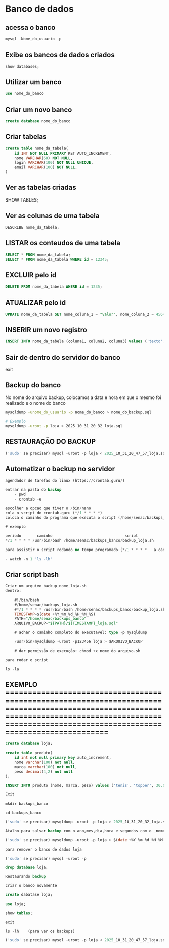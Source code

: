 # Banco de dados

## acessa o banco

```sql
mysql -Nome_do_usuario -p
```

## Exibe os bancos de dados criados

```sql
show databases;
```

## Utilizar um banco

```sql
use nome_do_banco
```

## Criar um novo banco

```sql
create database nome_do_banco
```

## Criar tabelas

```sql
create table nome_da_tabela(
	id INT NOT NULL PRIMARY KET AUTO_INCREMENT,
	nome VARCHAR(60) NOT NULL,
	login VARCHAR(100) NOT NULL UNIQUE,
	email VARCHAR(100) NOT NULL,
)
```

## Ver as tabelas criadas

SHOW TABLES;

## Ver as colunas de uma tabela

```sql
DESCRIBE nome_da_tabela;
```

## LISTAR os conteudos de uma tabela

```sql
SELECT * FROM nome_da_tabela;
SELECT * FROM nome_da_tabela WHERE id = 12345;
```

## EXCLUIR pelo id

```sql
DELETE FROM nome_da_tabela WHERE id = 1235;
```

## ATUALIZAR pelo id

```sql
UPDATE nome_da_tabela SET nome_coluna_1 = "valor", nome_coluna_2 = 45645 WHERE id = 12345
```

## INSERIR um novo registro

```sql
INSERT INTO nome_da_tabela (coluna1, coluna2, coluna3) values ('texto', 123456, '44564')
```

## Sair de dentro do servidor do banco
exit

## Backup do banco

No nome do arquivo backup, colocamos a data e hora em que o mesmo foi realizado e o nome do banco

```bash
mysqldump -unome_do_usuario -p nome_do_banco > nome_do_backup.sql

# Exemplo
mysqldump -uroot -p loja > 2025_10_31_20_32_loja.sql
```

## RESTAURAÇÃO DO BACKUP
```sql
('sudo' se precisar) mysql -uroot -p loja < 2025_10_31_20_47_57_loja.sql
```

## Automatizar o backup no servidor
```sql
agendador de tarefas do linux (https://crontab.guru/)

entrar na pasta do backup
    - pwd
    - crontab -e 

escolher a opcao que tiver o /bin/nano
cola o script do crontab.guru (*/1 * * * *)
coloca o caminho do programa que executa o script (/home/senac/backups_banco/backup_loja.sh)

# exemplo 

periodo       caminho                                script
*/1 * * * * /usr/bin/bash /home/senac/backups_banco/backup_loja.sh

para assistir o script rodando no tempo programado (*/1 * * * *   a cada 1 minuto)

- watch -n 1 'ls -lh'

```

## Criar script bash
```sql
Criar um arquivo backup_nome_loja.sh
dentro:

    #!/bin/bash
    #/home/senac/backups_loja.sh
    #*/1 * * * * /usr/bin/bash /home/senac/backups_banco/backup_loja.sh
    TIMESTAMP=$(date +%Y_%m_%d_%H_%M_%S)
    PATH="/home/senac/backups_banco"
    ARQUIVO_BACKUP="${PATH}/${TIMESTAMP}_loja.sql"

    # achar o caminho completo do executavel: type -p mysqldump

    /usr/bin/mysqldump -uroot -p123456 loja > $ARQUIVO_BACKUP

    # dar permissão de execução: chmod +x nome_do_arquivo.sh

para rodar o script

ls -la
```

## EXEMPLO ======================================================================================================================================================================================================
```sql
create database loja;
```

```sql
create table produto(
    id int not null primary key auto_increment,
    nome varchar(100) not null,
    marca varchar(100) not null,
    peso decimal(4,2) not null
);
```

```sql
INSERT INTO produto (nome, marca, peso) values ('tenis', 'topper', 30.0), ('tenis', 'nike', 40.0), ('chinelo', 'havaianas', 20.0), ('chinelo', 'senninha', 20.0), ('tv', 'cce', 50.0), ('tv', 'tcl', 60.0);
```

```sql
Exit
```

```sql
mkdir backups_banco
```

```sql
cd backups_banco
```

```sql
('sudo' se precisar) mysqldump -uroot -p loja > 2025_10_31_20_32_loja.sql
```

```sql
Atalho para salvar backup com o ano,mes,dia,hora e segundos com o _nome_loja.sql

('sudo' se precisar) mysqldump -uroot -p loja > $(date +%Y_%m_%d_%H_%M_%S)_loja.sql
```

```sql
para remover o banco de dados loja

('sudo' se precisar) mysql -uroot -p

drop database loja;
```

```sql
Restaurando backup

criar o banco novamente

create dabatase loja;

use loja;

show tables;

exit

ls -lh    (para ver os backups)

('sudo' se precisar) mysql -uroot -p loja < 2025_10_31_20_47_57_loja.sql   (selecionando o backup mais recente, clica 2 vezes com o botao direito para ele copiar e colar)
```